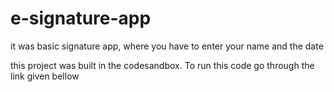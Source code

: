 # e-signature-app

it was basic signature app, where you have to enter your name and the date

this project was built in the codesandbox. To run this code go through the link given bellow

